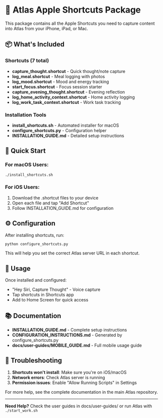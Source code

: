 # 🍎 Atlas Apple Shortcuts Package

This package contains all the Apple Shortcuts you need to capture content into Atlas from your iPhone, iPad, or Mac.

## 📦 What's Included

### Shortcuts (7 total)
- **capture_thought.shortcut** - Quick thought/note capture
- **log_meal.shortcut** - Meal logging with photos
- **log_mood.shortcut** - Mood and energy tracking
- **start_focus.shortcut** - Focus session starter
- **capture_evening_thought.shortcut** - Evening reflection
- **log_home_activity_context.shortcut** - Home activity logging
- **log_work_task_context.shortcut** - Work task tracking

### Installation Tools
- **install_shortcuts.sh** - Automated installer for macOS
- **configure_shortcuts.py** - Configuration helper
- **INSTALLATION_GUIDE.md** - Detailed setup instructions

## 🚀 Quick Start

### For macOS Users:
```bash
./install_shortcuts.sh
```

### For iOS Users:
1. Download the .shortcut files to your device
2. Open each file and tap "Add Shortcut"
3. Follow INSTALLATION_GUIDE.md for configuration

## ⚙️ Configuration

After installing shortcuts, run:
```bash
python configure_shortcuts.py
```

This will help you set the correct Atlas server URL in each shortcut.

## 🎯 Usage

Once installed and configured:
- "Hey Siri, Capture Thought" - Voice capture
- Tap shortcuts in Shortcuts app
- Add to Home Screen for quick access

## 📚 Documentation

- **INSTALLATION_GUIDE.md** - Complete setup instructions
- **CONFIGURATION_INSTRUCTIONS.md** - Generated by configure_shortcuts.py
- **docs/user-guides/MOBILE_GUIDE.md** - Full mobile usage guide

## 🔧 Troubleshooting

1. **Shortcuts won't install**: Make sure you're on iOS/macOS
2. **Network errors**: Check Atlas server is running
3. **Permission issues**: Enable "Allow Running Scripts" in Settings

For more help, see the complete documentation in the main Atlas repository.

---

**Need Help?** Check the user guides in docs/user-guides/ or run Atlas with `./start_work.sh`